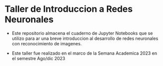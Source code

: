 # Taller de Introduccion a Redes Neuronales

- Este repositorio almacena el cuaderno de Jupyter Notebooks que se utilizo para ar una breve introduccion al desarrollo de redes neuronales con reconocimiento
de imagenes.

- Este taller fue realizado en el marco de la Semana Academica 2023 en el semestre Ago/dic 2023
